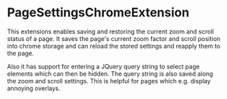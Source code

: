 # PageSettingsChromeExtension

This extensions enables saving and restoring the current zoom and scroll status of a page.
It saves the page's current zoom factor and scroll position into chrome storage and can reload the stored settings and reapply them to the page.

Also it has support for entering a JQuery query string to select page elements which can then be hidden.
The query string is also saved along the zoom and scroll settings.
This is helpful for pages which e.g. display annoying overlays.
